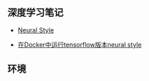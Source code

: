 ## 深度学习笔记

* [Neural Style](https://github.com/lijingpeng/deep-learning-notes/tree/master/neural-style)
 - [在Docker中运行tensorflow版本neural style](https://github.com/lijingpeng/deep-learning-notes/blob/master/neural-style/docker_tensorflow_neural_style.md)


## 环境

